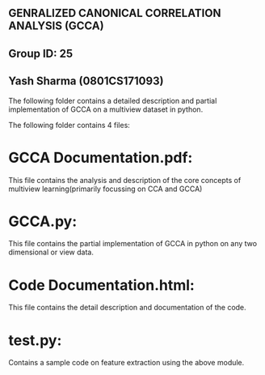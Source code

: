 ## GENRALIZED CANONICAL CORRELATION ANALYSIS (GCCA)

## Group ID: 25
## Yash Sharma (0801CS171093)

The following folder contains a detailed description and partial implementation of GCCA on a multiview dataset in python.

The following folder contains 4 files:

# GCCA Documentation.pdf:
This file contains the analysis and description of the core concepts of multiview learning(primarily focussing on CCA and GCCA)

# GCCA.py:
This file contains the partial implementation of GCCA in python on any two dimensional
or view data.

# Code Documentation.html:
This file contains the detail description and documentation of the code.

# test.py:
Contains a sample code on feature extraction using the above module.

